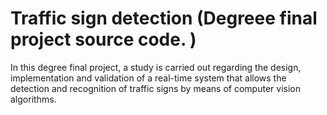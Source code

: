 # Traffic sign detection (Degreee final project source code. ) 

In this degree final project, a study is carried out regarding the design, implementation and validation of a real-time system that allows the detection and recognition of traffic signs by means of computer vision algorithms.

